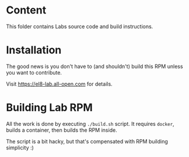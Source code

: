 # Content

This folder contains Labs source code and build instructions.

# Installation

The good news is you don't have to (and shouldn't) build this RPM unless you want to contribute.

Visit https://el8-lab.all-open.com for details.

# Building Lab RPM

All the work is done by executing `./build.sh` script. It requires `docker`, builds a container, then builds the RPM inside.

The script is a bit hacky, but that's compensated with RPM building simplicity :)

